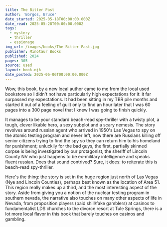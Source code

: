 ```yaml
---
title: The Bitter Past
author: 'Borgos, Bruce'
date_started: 2025-05-18T00:00:00.000Z
date_read: 2025-05-28T00:00:00.000Z
tags:
  - mystery
  - thriller
  - espionage
img_url: /images/books/The Bitter Past.jpg
publisher: Minotaur Books
published: 2024
pages: 305
source: used
layout: book.njk
date_posted: 2025-06-06T00:00:00.000Z
---
```

Wow, this book, by a new local author came to me from the local used bookstore so I didn't not have particularly high expectations for it: it far surpassed my expectations. 
It had been sitting in  my TBR pile months and started it out of a feeling of guilt only to find an hour later that I was 60 pages into a 300 page novel that I knew I was going to finish quickly.

It manages to be your standard beach-read spy-thriller with a twisty plot, a tough, clever likable hero, a sexy subplot and a scary nemesis.  The story revolves around russian agent who arrived in 1950's Las Vegas to spy on the atomic testing program and never left, now there are Russians killing off senior citizens trying to find the spy so they can return him to his homeland for punishment; unluckily for the bad guys, the first, partially skinned corpse is being investigated by our protagonist, the sheriff of Lincoln County NV who just happens to be ex-military intelligence and speaks fluent russian.  Does that sound contrived?  Sure, it does: to reiterate this is beach-read spy-thriller.

Here's the thing: the story is set in the huge region just north of Las Vegas (Nye and Lincoln Counties), perhaps best known as the location of Area 51. This region really makes up a third, and the most interesting aspect of the story. Aside from giving you a notion of the nuclear testing program in southern nevada, the narrative also touches on many other aspects of life in Nevada, from proposition players (paid shill/fake gamblers) at casinos to fundamentalist LDS churches to the divorce resort at Tule Springs, there is a lot more local flavor in this book that barely touches on casinos and gambling. 

<!--The story is made much more fun because it manages to reveal several interesting aspects of rural Nevada life.  The county Its a beach read and the plot revolves around a deep cover russian agent who arrived in Las Vegas in the 1950s to spy on the atomic testing. Our protagonist, the sheriff of Lincoln County Nevada is a middle-aged guy with normal troubles: a bipolar adopted sister, no night vision, a father in early stages of Alzheimer's. But though his spy days are long over there are now Russians killing off senior citizens while trying to find the spy and return him to his homeland.  The writing is fast paced as you would expect from a beach book.  The hero is rugged, homespun yet sophisticated as a veteran intelligence operative.  The story touches on unique aspects of Las Vegas history are interesting but not, I assume widely known, such as the lingering, tragic cancers and birth-defects caused by fallout from the bomb tests, the existence in Nevada of "fundamentalist" Mormons who still practice polygamy.   I am a bit jaded to review this book, if i was reading it new to the genre of thrillers I am sure I would have loved this book, it checks off all the boxes   

Our protagonist, the sheriff of Lincoln County Nevada is a middle-aged guy with normal troubles: a bipolar adopted sister, no night vision, a father in early stages of Alzheimer's. But though his spy days are long over there are.-->
